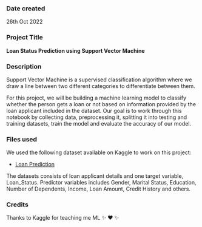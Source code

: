 ### Date created
26th Oct 2022

### Project Title
**Loan Status Prediction using Support Vector Machine**

### Description
Support Vector Machine is a supervised classification algorithm where we draw a line between two different categories to differentiate between them.

For this project, we will be building a machine learning model to classify whether the person gets a loan or not based on information provided by the loan applicant included in the dataset. Our goal is to work through this notebook by collecting data, preprocessing it, splitting it into testing and training datasets, train the model and evaluate the accuracy of our model.

### Files used
We used the following dataset available on Kaggle to work on this project:

* [Loan Prediction](https://www.kaggle.com/datasets/ninzaami/loan-predication)

The datasets consists of loan applicant details and one target variable, Loan_Status. Predictor variables includes Gender, Marital Status, Education, Number of Dependents, Income, Loan Amount, Credit History and others.

### Credits
Thanks to Kaggle for teaching me ML :sparkles: :heart: :sparkles:
